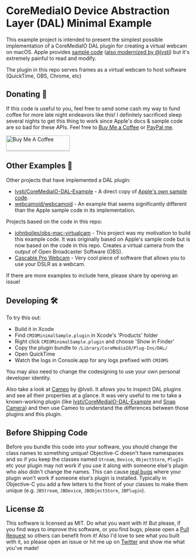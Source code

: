 # CoreMediaIO Device Abstraction Layer (DAL) Minimal Example

This example project is intended to present the simplest possible implementation of a CoreMediaIO DAL plugin for creating a virtual webcam on macOS. Apple provides [sample code](https://developer.apple.com/library/archive/samplecode/CoreMediaIO/Introduction/Intro.html) ([also modernized by @lvsti](https://github.com/lvsti/CoreMediaIO-DAL-Example)) but it's extremely painful to read and modify.

The plugin in this repo serves frames as a virtual webcam to host software (QuickTime, OBS, Chrome, etc)

## Donating 💸

If this code is useful to you, feel free to send some cash my way to fund coffee for more late night endeavors like this! I definitely sacrificed sleep several nights to get this thing to work since Apple's docs & sample code are so bad for these APIs. Feel free to [Buy Me a Coffee](https://www.buymeacoffee.com/johnboiles) or [PayPal me](https://paypal.me/johnboiles).

<a href="https://www.buymeacoffee.com/johnboiles" target="_blank"><img src="https://www.buymeacoffee.com/assets/img/custom_images/orange_img.png" alt="Buy Me A Coffee" style="height: 41px !important;width: 174px !important;box-shadow: 0px 3px 2px 0px rgba(190, 190, 190, 0.5) !important;-webkit-box-shadow: 0px 3px 2px 0px rgba(190, 190, 190, 0.5) !important;" ></a>

## Other Examples 👀

Other projects that have implemented a DAL plugin:

* [lvsti/CoreMediaIO-DAL-Example](https://github.com/lvsti/CoreMediaIO-DAL-Example) - A direct copy of [Apple's own sample code](https://developer.apple.com/library/archive/samplecode/CoreMediaIO/Introduction/Intro.html).
* [webcamoid/webcamoid](https://github.com/webcamoid/webcamoid) - An example that seems significantly different than the Apple sample code in its implementation.

Projects based on the code in this repo:

* [johnboiles/obs-mac-virtualcam](https://github.com/johnboiles/obs-mac-virtualcam) - This project was my motivation to build this example code. It was originally based on Apple's sample code but is now based on the code in this repo. Creates a virtual camera from the output of Open Broadcaster Software (OBS).
* [Cascable Pro Webcam](https://cascable.se/pro-webcam/) - Very cool piece of software that allows you to use your DSLR as a webcam.

If there are more examples to include here, please share by opening an issue!

## Developing 🛠

To try this out:
* Build it in Xcode
* Find `CMIOMinimalSample.plugin` in Xcode's 'Products' folder
* Right click `CMIOMinimalSample.plugin` and choose 'Show in Finder'
* Copy the plugin bundle to `/Library/CoreMediaIO/Plug-Ins/DAL/`
* Open QuickTime
* Watch the logs in Console.app for any logs prefixed with `CMIOMS`

You may also need to change the codesigning to use your own personal developer identity.

Also take a look at [Cameo](https://github.com/lvsti/Cameo) by @lvsti. It allows you to inspect DAL plugins and see all their properties at a glance. It was very useful to me to take a known-working plugin (like [lvsti/CoreMediaIO-DAL-Example](https://github.com/lvsti/CoreMediaIO-DAL-Example) and [Snap Camera](https://snapcamera.snapchat.com/)) and then use Cameo to understand the differences between those plugins and this plugin.

## Before Shipping Code

Before you bundle this code into your software, you should change the class names to something unique! Objective-C doesn't have namespaces and so if you keep the classes named `Stream`, `Device`, `ObjectStore`, `PlugIn` etc your plugin may not work if you use it along with someone else's plugin who also didn't change the names. This can cause [real bugs](https://github.com/johnboiles/obs-mac-virtualcam/issues/232) where your plugin won't work if someone else's plugin is installed. Typically in Objective-C you add a few letters to the front of your classes to make them unique (e.g. `JBStream`, `JBDevice`, `JBObjectStore`, `JBPlugin`).

## License ⚖️

This software is licensed as MIT. Do what you want with it! But please, if you find ways to improve this software, or you find bugs, please open a [Pull Request](https://github.com/johnboiles/coremediaio-dal-minimal-example/pulls) so others can benefit from it! Also I'd love to see what you built with it, so please open an issue or hit me up on [Twitter](https://twitter.com/johnboiles) and show me what you've made!
